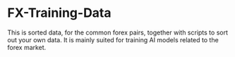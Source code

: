 # FX-Training-Data
This is sorted data, for the common forex pairs, together with scripts to sort out your own data. It is mainly suited for training AI models related to the forex market.
